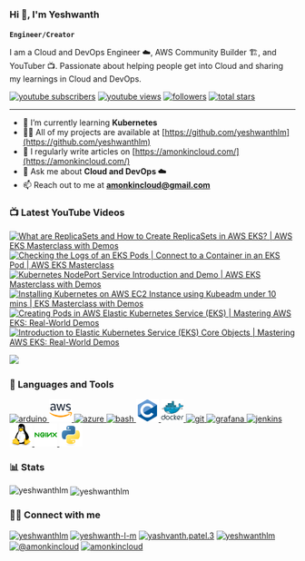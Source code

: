 ### Hi 👋, I'm Yeshwanth

**`Engineer/Creator`**

I am a Cloud and DevOps Engineer ☁️, AWS Community Builder 🏗️, and YouTuber 📺. Passionate about helping people get into Cloud and sharing my learnings in Cloud and DevOps.

   <p align="left">
      <a href="https://www.youtube.com/c/amonkincloud?sub_confirmation=1">
         <img alt="youtube subscribers" title="Subscribe to my YouTube channel" src="https://custom-icon-badges.demolab.com/youtube/channel/subscribers/UCwhERUcuzUCwr8x8mQ8zrcw?color=%23E05D44&label=SUBSCRIBE&logo=video&logoColor=white&style=for-the-badge&labelColor=CE4630"/></a> 
      <a href="https://www.youtube.com/c/amonkincloud">
         <img alt="youtube views" title="YouTube views" src="https://custom-icon-badges.demolab.com/youtube/channel/views/UCwhERUcuzUCwr8x8mQ8zrcw?color=%23E1AD0E&logo=eye&logoColor=white&style=for-the-badge&labelColor=C79600"/></a> 
      <a href="https://github.com/yeshwanthlm?tab=followers">
         <img alt="followers" title="Follow me on Github" src="https://custom-icon-badges.demolab.com/github/followers/yeshwanthlm?color=236ad3&labelColor=1155ba&style=for-the-badge&logo=person-add&label=Follow&logoColor=white"/></a>
      <a href="https://github.com/yeshwanthlm?tab=repositories&sort=stargazers">
         <img alt="total stars" title="Total stars on GitHub" src="https://custom-icon-badges.demolab.com/github/stars/yeshwanthlm?color=55960c&style=for-the-badge&labelColor=488207&logo=star"/></a>
   </p>

---

- 🌱 I’m currently learning **Kubernetes**
- 👨‍💻 All of my projects are available at [https://github.com/yeshwanthlm](https://github.com/yeshwanthlm)
- 📝 I regularly write articles on [https://amonkincloud.com/](https://amonkincloud.com/)
- 💬 Ask me about **Cloud and DevOps ☁️**
- 📫 Reach out to me at **amonkincloud@gmail.com**


### 📺 Latest YouTube Videos

<!-- BEGIN YOUTUBE-CARDS -->
[![What are ReplicaSets and How to Create ReplicaSets in AWS EKS? | AWS EKS Masterclass with Demos](https://ytcards.demolab.com/?id=l3esAfqTltU&title=What+are+ReplicaSets+and+How+to+Create+ReplicaSets+in+AWS+EKS%3F+%7C+AWS+EKS+Masterclass+with+Demos&lang=en&timestamp=1723638638&background_color=%230d1117&title_color=%23ffffff&stats_color=%23dedede&max_title_lines=1&width=250&border_radius=5 "What are ReplicaSets and How to Create ReplicaSets in AWS EKS? | AWS EKS Masterclass with Demos")](https://www.youtube.com/watch?v=l3esAfqTltU)
[![Checking the Logs of an EKS Pods | Connect to a Container in an EKS Pod | AWS EKS Masterclass](https://ytcards.demolab.com/?id=eslXQsGkWkY&title=Checking+the+Logs+of+an+EKS+Pods+%7C+Connect+to+a+Container+in+an+EKS+Pod+%7C+AWS+EKS+Masterclass&lang=en&timestamp=1723552227&background_color=%230d1117&title_color=%23ffffff&stats_color=%23dedede&max_title_lines=1&width=250&border_radius=5 "Checking the Logs of an EKS Pods | Connect to a Container in an EKS Pod | AWS EKS Masterclass")](https://www.youtube.com/watch?v=eslXQsGkWkY)
[![Kubernetes NodePort Service Introduction and Demo | AWS EKS Masterclass with Demos](https://ytcards.demolab.com/?id=fyS5oGH7mEA&title=Kubernetes+NodePort+Service+Introduction+and+Demo+%7C+AWS+EKS+Masterclass+with+Demos&lang=en&timestamp=1723465828&background_color=%230d1117&title_color=%23ffffff&stats_color=%23dedede&max_title_lines=1&width=250&border_radius=5 "Kubernetes NodePort Service Introduction and Demo | AWS EKS Masterclass with Demos")](https://www.youtube.com/watch?v=fyS5oGH7mEA)
[![Installing Kubernetes on AWS EC2 Instance using Kubeadm under 10 mins | EKS Masterclass with Demos](https://ytcards.demolab.com/?id=mpYGydGuH3E&title=Installing+Kubernetes+on+AWS+EC2+Instance+using+Kubeadm+under+10+mins+%7C+EKS+Masterclass+with+Demos&lang=en&timestamp=1723206640&background_color=%230d1117&title_color=%23ffffff&stats_color=%23dedede&max_title_lines=1&width=250&border_radius=5 "Installing Kubernetes on AWS EC2 Instance using Kubeadm under 10 mins | EKS Masterclass with Demos")](https://www.youtube.com/watch?v=mpYGydGuH3E)
[![Creating Pods in AWS Elastic Kubernetes Service (EKS) | Mastering AWS EKS: Real-World Demos](https://ytcards.demolab.com/?id=j3E-EAgDHOM&title=Creating+Pods+in+AWS+Elastic+Kubernetes+Service+%28EKS%29+%7C+Mastering+AWS+EKS%3A+Real-World+Demos&lang=en&timestamp=1723120236&background_color=%230d1117&title_color=%23ffffff&stats_color=%23dedede&max_title_lines=1&width=250&border_radius=5 "Creating Pods in AWS Elastic Kubernetes Service (EKS) | Mastering AWS EKS: Real-World Demos")](https://www.youtube.com/watch?v=j3E-EAgDHOM)
[![Introduction to Elastic Kubernetes Service (EKS) Core Objects | Mastering AWS EKS: Real-World Demos](https://ytcards.demolab.com/?id=0tDwBw3VI7s&title=Introduction+to+Elastic+Kubernetes+Service+%28EKS%29+Core+Objects+%7C+Mastering+AWS+EKS%3A+Real-World+Demos&lang=en&timestamp=1723033801&background_color=%230d1117&title_color=%23ffffff&stats_color=%23dedede&max_title_lines=1&width=250&border_radius=5 "Introduction to Elastic Kubernetes Service (EKS) Core Objects | Mastering AWS EKS: Real-World Demos")](https://www.youtube.com/watch?v=0tDwBw3VI7s)
<!-- END YOUTUBE-CARDS -->

[<img src="https://custom-icon-badges.demolab.com/badge/-Subscribe%20For%20More-red?style=for-the-badge&logo=video&logoColor=white"/>](https://www.youtube.com/c/amonkincloud?sub_confirmation=1)

### 🧰 Languages and Tools

<p align="left"> <a href="https://www.arduino.cc/" target="_blank" rel="noreferrer"> <img src="https://cdn.worldvectorlogo.com/logos/arduino-1.svg" alt="arduino" width="40" height="40"/> </a> <a href="https://aws.amazon.com" target="_blank" rel="noreferrer"> <img src="https://raw.githubusercontent.com/devicons/devicon/master/icons/amazonwebservices/amazonwebservices-original-wordmark.svg" alt="aws" width="40" height="40"/> </a> <a href="https://azure.microsoft.com/en-in/" target="_blank" rel="noreferrer"> <img src="https://www.vectorlogo.zone/logos/microsoft_azure/microsoft_azure-icon.svg" alt="azure" width="40" height="40"/> </a> <a href="https://www.gnu.org/software/bash/" target="_blank" rel="noreferrer"> <img src="https://www.vectorlogo.zone/logos/gnu_bash/gnu_bash-icon.svg" alt="bash" width="40" height="40"/> </a> <a href="https://www.cprogramming.com/" target="_blank" rel="noreferrer"> <img src="https://raw.githubusercontent.com/devicons/devicon/master/icons/c/c-original.svg" alt="c" width="40" height="40"/> </a> <a href="https://www.docker.com/" target="_blank" rel="noreferrer"> <img src="https://raw.githubusercontent.com/devicons/devicon/master/icons/docker/docker-original-wordmark.svg" alt="docker" width="40" height="40"/> </a> <a href="https://git-scm.com/" target="_blank" rel="noreferrer"> <img src="https://www.vectorlogo.zone/logos/git-scm/git-scm-icon.svg" alt="git" width="40" height="40"/> </a> <a href="https://grafana.com" target="_blank" rel="noreferrer"> <img src="https://www.vectorlogo.zone/logos/grafana/grafana-icon.svg" alt="grafana" width="40" height="40"/> </a> <a href="https://www.jenkins.io" target="_blank" rel="noreferrer"> <img src="https://www.vectorlogo.zone/logos/jenkins/jenkins-icon.svg" alt="jenkins" width="40" height="40"/> </a> <a href="https://www.linux.org/" target="_blank" rel="noreferrer"> <img src="https://raw.githubusercontent.com/devicons/devicon/master/icons/linux/linux-original.svg" alt="linux" width="40" height="40"/> </a> <a href="https://www.nginx.com" target="_blank" rel="noreferrer"> <img src="https://raw.githubusercontent.com/devicons/devicon/master/icons/nginx/nginx-original.svg" alt="nginx" width="40" height="40"/> </a> <a href="https://www.python.org" target="_blank" rel="noreferrer"> <img src="https://raw.githubusercontent.com/devicons/devicon/master/icons/python/python-original.svg" alt="python" width="40" height="40"/> </a> </p>

### 📊 Stats
<p><img align="left" src="https://github-readme-stats.vercel.app/api/top-langs?username=yeshwanthlm&show_icons=true&locale=en&layout=compact" alt="yeshwanthlm" /></p>

<p>&nbsp;<img align="center" src="https://github-readme-stats.vercel.app/api?username=yeshwanthlm&show_icons=true&locale=en" alt="yeshwanthlm" /></p>

### 🏄‍♂️ Connect with me
   <p align="left">
   <a href="https://dev.to/yeshwanthlm" target="blank"><img align="center" src="https://raw.githubusercontent.com/rahuldkjain/github-profile-readme-generator/master/src/images/icons/Social/devto.svg" alt="yeshwanthlm" height="30" width="40" /></a>
   <a href="https://linkedin.com/in/yeshwanth-l-m" target="blank"><img align="center" src="https://raw.githubusercontent.com/rahuldkjain/github-profile-readme-generator/master/src/images/icons/Social/linked-in-alt.svg" alt="yeshwanth-l-m" height="30" width="40" /></a>
   <a href="https://fb.com/yashvanth.patel.3" target="blank"><img align="center" src="https://raw.githubusercontent.com/rahuldkjain/github-profile-readme-generator/master/src/images/icons/Social/facebook.svg" alt="yashvanth.patel.3" height="30" width="40" /></a>
   <a href="https://instagram.com/yeshwanthlm" target="blank"><img align="center" src="https://raw.githubusercontent.com/rahuldkjain/github-profile-readme-generator/master/src/images/icons/Social/instagram.svg" alt="yeshwanthlm" height="30" width="40" /></a>
   <a href="https://hashnode.com/@amonkincloud" target="blank"><img align="center" src="https://raw.githubusercontent.com/rahuldkjain/github-profile-readme-generator/master/src/images/icons/Social/hashnode.svg" alt="@amonkincloud" height="30" width="40" /></a>
   <a href="https://www.youtube.com/c/amonkincloud" target="blank"><img align="center" src="https://raw.githubusercontent.com/rahuldkjain/github-profile-readme-generator/master/src/images/icons/Social/youtube.svg" alt="amonkincloud" height="30" width="40" /></a>
   </p>
